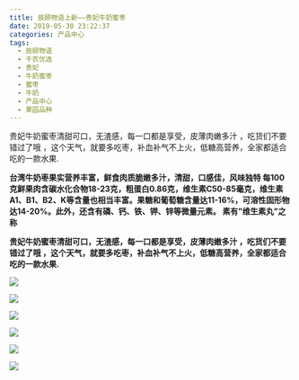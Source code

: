 ```yaml
---
title: 辰颐物语上新——贵妃牛奶蜜枣
date: 2019-05-30 23:22:37
categories: 产品中心
tags:
  - 辰颐物语
  - 千农优选
  - 贵妃
  - 牛奶蜜枣
  - 蜜枣
  - 牛奶
  - 产品中心
  - 果园品种
---
```


贵妃牛奶蜜枣清甜可口，无渣感，每一口都是享受，皮薄肉嫩多汁 ，吃货们不要错过了哦 ，这个天气，就要多吃枣，补血补气不上火，低糖高营养，全家都适合吃的一款水果.

<!-- more -->


**台湾牛奶枣果实营养丰富，鲜食肉质脆嫩多汁，清甜，口感佳，风味独特 每100克鲜果肉含碳水化合物18-23克，粗蛋白0.86克，维生素C50-85毫克，维生素A1、B1、B2、K等含量也相当丰富。果糖和葡萄糖含量达11-16%，可溶性固形物达14-20%。此外，还含有磷、钙、铁、钾、锌等微量元素。 素有”维生素丸”之称**

**贵妃牛奶蜜枣清甜可口，无渣感，每一口都是享受，皮薄肉嫩多汁 ，吃货们不要错过了哦 ，这个天气，就要多吃枣，补血补气不上火，低糖高营养，全家都适合吃的一款水果.**

![](http://www.zuow.cn/wp-content/uploads/2019/01/f1653b2ffe330a4949b4.jpg)

![](http://www.zuow.cn/wp-content/uploads/2019/01/62f272b2e47be5be237d.jpg)

![](http://www.zuow.cn/wp-content/uploads/2019/01/020b7aacf7c30a327116.jpg)

![](http://www.zuow.cn/wp-content/uploads/2019/01/de05995c2516f1e7393b.jpg)

![](http://www.zuow.cn/wp-content/uploads/2019/01/c4847bce90a6640ed8f9.jpg)

![](http://www.zuow.cn/wp-content/uploads/2019/01/aed8bae9a977a1f9c48c.jpg)







